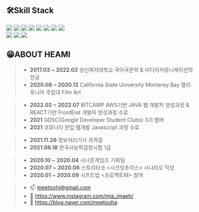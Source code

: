 ## 🛠Skill Stack
<img src="https://img.shields.io/badge/JAVA-red?style=flat-square&logo=HTML5&logoColor=white"/></a> 
<img src="https://img.shields.io/badge/JavaScript-F7DF1E?style=flat-square&logo=JavaScript&logoColor=white"/></a> 
<img src="https://img.shields.io/badge/HTML5-E34F26?style=flat-square&logo=HTML5&logoColor=white"/></a> 
<img src="https://img.shields.io/badge/CSS3-1572B6?style=flat-square&logo=CSS3&logoColor=white"/></a> 
<img src="https://img.shields.io/badge/React.js-20B2AA?style=flat-square&logo=react&logoColor=white"/></a>
<img src="https://img.shields.io/badge/Vue.js-92D050?style=flat-square&logo=Vue.js&logoColor=white"/></a>
<img src="https://img.shields.io/badge/JSON-3DDC84?style=flat-square&logo=JSON&logoColor=white"/></a>
<img src="https://img.shields.io/badge/MongoDB-47A248?style=flat-square&logo=MongoDB&logoColor=white"/></a>  
<img src="https://img.shields.io/badge/ORACLE-4479A1?style=flat-square&logo=ORACLE&logoColor=white"/></a> 
<img src="https://img.shields.io/badge/Spring-00B050?style=flat-square&logo=Spring&logoColor=white"/></a> 
<img src="https://img.shields.io/badge/github-black?style=flat-square&logo=github&logoColor=white"/></a> 

## 😁ABOUT HEAMI 

> - **2017.03 ~ 2022.02** 성신여자대학교 국어국문학 & 미디어커뮤니케이션학 전공 
> - **2020.08 ~ 2020.12** California State University Monterey Bay 캘리포니아 주립대 Film Art

> - **2022.02 ~ 2022.07** BITCAMP AWS기반 JAVA 웹 개발자 양성과정 & REACT기반 FrontEnd 개발자 양성과정 수료 
> - **2021** GDSC(Google Developer Student Clubs) 3기 멤버
> - **2021** 코뮤니티 한입 웹개발 Javascript 과정 수료

> - **2021.11.26** 정보처리기사 자격증
> - **2021.06.18** 한국사능력검정시험 1급

> - **2020.10 ~ 2020.04** 시나몬게임즈 기획팀
> - **2020.07 ~ 2020.08** 스토리타코 <시크릿초이스> 시나리오 작성
> - **2020.01 ~ 2020.09** 시프트업 <프로젝트M> 참여

> - 📫 meetoohi@gmail.com
> - 💖 https://www.instagram.com/mia_imaeh/
> - 🏡 https://blog.naver.com/meetooha
